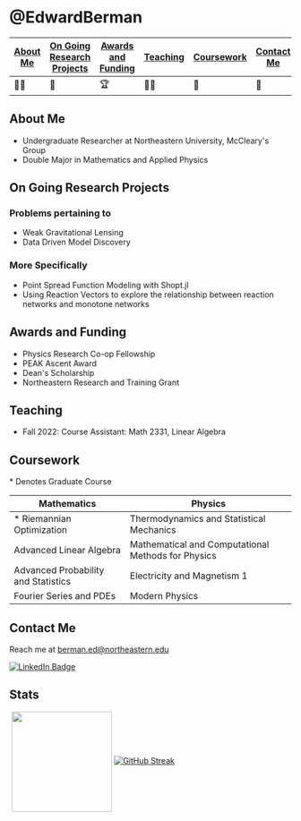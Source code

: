 # @EdwardBerman

| [About Me](#about-me) | [On Going Research Projects](#on-going-research-projects) | [Awards and Funding](#awards-and-funding) | [Teaching](#teaching) | [Coursework](#coursework) | [Contact Me](#contact-me)  | [Github Stats](#stats) |
|-----------------------|-----------------------------------------------------------|-------------------------------------------|-----------------------|---------------------------|----------------------------|------------------------|
|👨‍💻 |🔭 |🏆 |👨‍🏫 |🏫 |💌 |📊 | 

## About Me
+ Undergraduate Researcher at Northeastern University, McCleary's Group
+ Double Major in Mathematics and Applied Physics

## On Going Research Projects
### Problems pertaining to 
+ Weak Gravitational Lensing
+ Data Driven Model Discovery

### More Specifically
+  Point Spread Function Modeling with Shopt.jl
+   Using Reaction Vectors to explore the relationship between reaction networks and monotone networks

## Awards and Funding
+ Physics Research Co-op Fellowship
+ PEAK Ascent Award
+ Dean's Scholarship
+ Northeastern Research and Training Grant 

## Teaching
+ Fall 2022: Course Assistant: Math 2331, Linear Algebra

## Coursework

\* Denotes Graduate Course

| Mathematics                           | Physics                                            |
|---------------------------------------|----------------------------------------------------|
| \* Riemannian Optimization            | Thermodynamics and Statistical Mechanics           |
| Advanced Linear Algebra               | Mathematical and Computational Methods for Physics |
| Advanced Probability and Statistics   | Electricity and Magnetism 1                        |
| Fourier Series and PDEs               | Modern Physics                                     |


## Contact Me
Reach me at berman.ed@northeastern.edu

<a href="https://www.linkedin.com/in/edward-berman-324a86226/"> <img src="https://img.shields.io/badge/LinkedIn-blue?style=for-the-badge&logo=linkedin&logoColor=white" alt="LinkedIn Badge"/> </a>

## Stats


<a>&nbsp;<img align="center" src="https://github-readme-stats.vercel.app/api/top-langs/?username=EdwardBerman&layout=compact&theme=radical&langs_count=6" style="height:179px;"/></a>
[![GitHub Streak](https://github-readme-streak-stats.herokuapp.com/?user=EdwardBerman&theme=highcontrast)](https://git.io/streak-stats)
